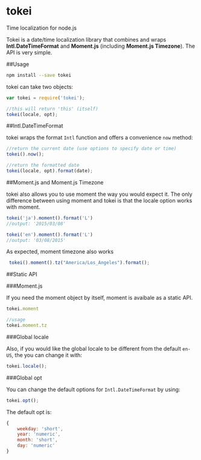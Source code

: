 # tokei
Time localization for node.js

Tokei is a date/time localization library that combines and wraps **Intl.DateTimeFormat** and **Moment.js** (including **Moment.js Timezone**). The API is very simple.

##Usage

```bash
npm install --save tokei
```

tokei can take two objects:

```js
var tokei = require('tokei');

//this will return 'this' (itself)
tokei(locale, opt);
```

##Intl.DateTimeFormat

tokei wraps the format `Intl` function and offers a convenience `now` method:

```js
//return the current date (use options to specify date or time)
tokei().now();

//return the formatted date
tokei(locale, opt).format(date);
```


##Moment.js and Moment.js Timezone

tokei also allows you to use moment the way you would expect it.
The only difference between using moment and tokei is that the 
locale option works with moment.

```js
tokei('ja').moment().format('L') 
//output: '2015/03/08'

tokei('en').moment().format('L')
//output: '03/08/2015'
```

As expected, moment timezone also works

```js
 tokei().moment().tz("America/Los_Angeles").format();
```

##Static API

###Moment.js

If you need the moment object by itself, moment is avaibale as a static API.

```js
tokei.moment

//usage
tokei.moment.tz
```


###Global locale

Also, if you would like the global locale to be different from the default `en-US`, the you can change it with:

```js
tokei.locale();
```

###Global opt

You can change the default options for `Intl.DateTimeFormat` by using:

```js
tokei.opt();
```

The default opt is:

```js
{
    weekday: 'short',
    year: 'numeric',
    month: 'short',
    day: 'numeric'
}
```